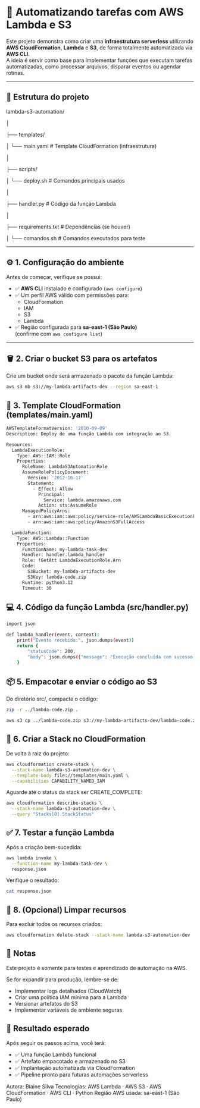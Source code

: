 # 🚀 Automatizando tarefas com AWS Lambda e S3

Este projeto demonstra como criar uma **infraestrutura serverless** utilizando **AWS CloudFormation**, **Lambda** e **S3**, de forma totalmente automatizada via **AWS CLI**.  
A ideia é servir como base para implementar funções que executam tarefas automatizadas, como processar arquivos, disparar eventos ou agendar rotinas.

---

## 🧩 Estrutura do projeto

lambda-s3-automation/

│

├── templates/

│ └── main.yaml # Template CloudFormation (infraestrutura)

│

├── scripts/

│ └── deploy.sh # Comandos principais usados

│

├── handler.py # Código da função Lambda

│

├── requirements.txt # Dependências (se houver)

│
└── comandos.sh # Comandos executados para teste


---

## ⚙️ 1. Configuração do ambiente

Antes de começar, verifique se possui:

- ✅ **AWS CLI** instalado e configurado (`aws configure`)
- ✅ Um perfil AWS válido com permissões para:
  - CloudFormation
  - IAM
  - S3
  - Lambda
- ✅ Região configurada para **sa-east-1 (São Paulo)**  
  (confirme com `aws configure list`)

---

## 🪣 2. Criar o bucket S3 para os artefatos

Crie um bucket onde será armazenado o pacote da função Lambda:

```bash
aws s3 mb s3://my-lambda-artifacts-dev --region sa-east-1
```

## 🧾 3. Template CloudFormation (templates/main.yaml)

```bash
AWSTemplateFormatVersion: '2010-09-09'
Description: Deploy de uma função Lambda com integração ao S3.

Resources:
  LambdaExecutionRole:
    Type: AWS::IAM::Role
    Properties:
      RoleName: LambdaS3AutomationRole
      AssumeRolePolicyDocument:
        Version: '2012-10-17'
        Statement:
          - Effect: Allow
            Principal:
              Service: lambda.amazonaws.com
            Action: sts:AssumeRole
      ManagedPolicyArns:
        - arn:aws:iam::aws:policy/service-role/AWSLambdaBasicExecutionRole
        - arn:aws:iam::aws:policy/AmazonS3FullAccess

  LambdaFunction:
    Type: AWS::Lambda::Function
    Properties:
      FunctionName: my-lambda-task-dev
      Handler: handler.lambda_handler
      Role: !GetAtt LambdaExecutionRole.Arn
      Code:
        S3Bucket: my-lambda-artifacts-dev
        S3Key: lambda-code.zip
      Runtime: python3.12
      Timeout: 30
```

## 💻 4. Código da função Lambda (src/handler.py)

```bash
import json

def lambda_handler(event, context):
    print("Evento recebido:", json.dumps(event))
    return {
        "statusCode": 200,
        "body": json.dumps({"message": "Execução concluída com sucesso!"})
    }
```

## 📦 5. Empacotar e enviar o código ao S3

Do diretório src/, compacte o código:

```bash
zip -r ../lambda-code.zip .
```

```bash
aws s3 cp ../lambda-code.zip s3://my-lambda-artifacts-dev/lambda-code.zip
```

## 🧱 6. Criar a Stack no CloudFormation

De volta à raiz do projeto:

```bash
aws cloudformation create-stack \
  --stack-name lambda-s3-automation-dev \
  --template-body file://templates/main.yaml \
  --capabilities CAPABILITY_NAMED_IAM
```

Aguarde até o status da stack ser CREATE_COMPLETE:

```bash
aws cloudformation describe-stacks \
  --stack-name lambda-s3-automation-dev \
  --query "Stacks[0].StackStatus"
```

## ✅ 7. Testar a função Lambda

Após a criação bem-sucedida:

```bash
aws lambda invoke \
  --function-name my-lambda-task-dev \
  response.json
```

Verifique o resultado:

```bash
cat response.json
```

## 🧹 8. (Opcional) Limpar recursos

Para excluir todos os recursos criados:

```bash
aws cloudformation delete-stack --stack-name lambda-s3-automation-dev
```

## 📘 Notas

Este projeto é somente para testes e aprendizado de automação na AWS.

Se for expandir para produção, lembre-se de:
- Implementar logs detalhados (CloudWatch)
- Criar uma política IAM mínima para a Lambda
- Versionar artefatos do S3
- Implementar variáveis de ambiente seguras

## 🏁 Resultado esperado

Após seguir os passos acima, você terá:
- ✅ Uma função Lambda funcional
- ✅ Artefato empacotado e armazenado no S3
- ✅ Implantação automatizada via CloudFormation
- ✅ Pipeline pronto para futuras automações serverless

Autora: Blaine Silva
Tecnologias: AWS Lambda · AWS S3 · AWS CloudFormation · AWS CLI · Python
Região AWS usada: sa-east-1 (São Paulo)
